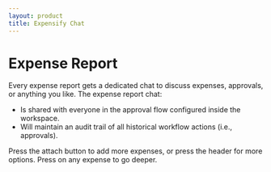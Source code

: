 ```yaml
---
layout: product
title: Expensify Chat
---
```


# Expense Report

Every expense report gets a dedicated chat to discuss expenses, approvals, or anything you like. The expense report chat:

- Is shared with everyone in the approval flow configured inside the workspace.
- Will maintain an audit trail of all historical workflow actions (i.e., approvals).

Press the attach button to add more expenses, or press the header for more options. Press on any expense to go deeper.
